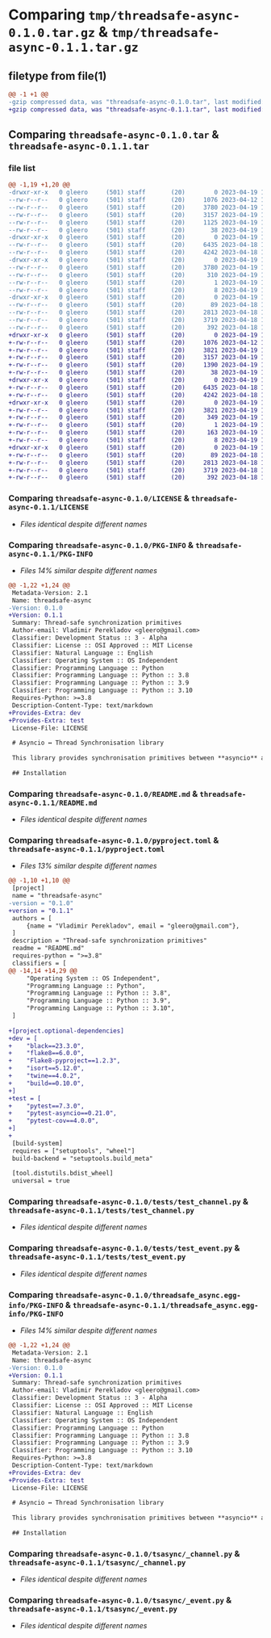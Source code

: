# Comparing `tmp/threadsafe-async-0.1.0.tar.gz` & `tmp/threadsafe-async-0.1.1.tar.gz`

## filetype from file(1)

```diff
@@ -1 +1 @@
-gzip compressed data, was "threadsafe-async-0.1.0.tar", last modified: Wed Apr 19 15:44:45 2023, max compression
+gzip compressed data, was "threadsafe-async-0.1.1.tar", last modified: Wed Apr 19 16:06:15 2023, max compression
```

## Comparing `threadsafe-async-0.1.0.tar` & `threadsafe-async-0.1.1.tar`

### file list

```diff
@@ -1,19 +1,20 @@
-drwxr-xr-x   0 gleero     (501) staff       (20)        0 2023-04-19 15:44:45.189800 threadsafe-async-0.1.0/
--rw-r--r--   0 gleero     (501) staff       (20)     1076 2023-04-12 16:02:26.000000 threadsafe-async-0.1.0/LICENSE
--rw-r--r--   0 gleero     (501) staff       (20)     3780 2023-04-19 15:44:45.189574 threadsafe-async-0.1.0/PKG-INFO
--rw-r--r--   0 gleero     (501) staff       (20)     3157 2023-04-19 15:34:19.000000 threadsafe-async-0.1.0/README.md
--rw-r--r--   0 gleero     (501) staff       (20)     1125 2023-04-19 15:42:33.000000 threadsafe-async-0.1.0/pyproject.toml
--rw-r--r--   0 gleero     (501) staff       (20)       38 2023-04-19 15:44:45.189916 threadsafe-async-0.1.0/setup.cfg
-drwxr-xr-x   0 gleero     (501) staff       (20)        0 2023-04-19 15:44:45.185575 threadsafe-async-0.1.0/tests/
--rw-r--r--   0 gleero     (501) staff       (20)     6435 2023-04-18 16:08:11.000000 threadsafe-async-0.1.0/tests/test_channel.py
--rw-r--r--   0 gleero     (501) staff       (20)     4242 2023-04-18 16:08:11.000000 threadsafe-async-0.1.0/tests/test_event.py
-drwxr-xr-x   0 gleero     (501) staff       (20)        0 2023-04-19 15:44:45.186982 threadsafe-async-0.1.0/threadsafe_async.egg-info/
--rw-r--r--   0 gleero     (501) staff       (20)     3780 2023-04-19 15:44:45.000000 threadsafe-async-0.1.0/threadsafe_async.egg-info/PKG-INFO
--rw-r--r--   0 gleero     (501) staff       (20)      310 2023-04-19 15:44:45.000000 threadsafe-async-0.1.0/threadsafe_async.egg-info/SOURCES.txt
--rw-r--r--   0 gleero     (501) staff       (20)        1 2023-04-19 15:44:45.000000 threadsafe-async-0.1.0/threadsafe_async.egg-info/dependency_links.txt
--rw-r--r--   0 gleero     (501) staff       (20)        8 2023-04-19 15:44:45.000000 threadsafe-async-0.1.0/threadsafe_async.egg-info/top_level.txt
-drwxr-xr-x   0 gleero     (501) staff       (20)        0 2023-04-19 15:44:45.189150 threadsafe-async-0.1.0/tsasync/
--rw-r--r--   0 gleero     (501) staff       (20)       89 2023-04-18 15:51:38.000000 threadsafe-async-0.1.0/tsasync/__init__.py
--rw-r--r--   0 gleero     (501) staff       (20)     2813 2023-04-18 15:51:38.000000 threadsafe-async-0.1.0/tsasync/_channel.py
--rw-r--r--   0 gleero     (501) staff       (20)     3719 2023-04-18 16:08:49.000000 threadsafe-async-0.1.0/tsasync/_event.py
--rw-r--r--   0 gleero     (501) staff       (20)      392 2023-04-18 15:51:38.000000 threadsafe-async-0.1.0/tsasync/_utils.py
+drwxr-xr-x   0 gleero     (501) staff       (20)        0 2023-04-19 16:06:15.448353 threadsafe-async-0.1.1/
+-rw-r--r--   0 gleero     (501) staff       (20)     1076 2023-04-12 16:02:26.000000 threadsafe-async-0.1.1/LICENSE
+-rw-r--r--   0 gleero     (501) staff       (20)     3821 2023-04-19 16:06:15.448018 threadsafe-async-0.1.1/PKG-INFO
+-rw-r--r--   0 gleero     (501) staff       (20)     3157 2023-04-19 15:34:19.000000 threadsafe-async-0.1.1/README.md
+-rw-r--r--   0 gleero     (501) staff       (20)     1390 2023-04-19 16:05:43.000000 threadsafe-async-0.1.1/pyproject.toml
+-rw-r--r--   0 gleero     (501) staff       (20)       38 2023-04-19 16:06:15.448519 threadsafe-async-0.1.1/setup.cfg
+drwxr-xr-x   0 gleero     (501) staff       (20)        0 2023-04-19 16:06:15.443548 threadsafe-async-0.1.1/tests/
+-rw-r--r--   0 gleero     (501) staff       (20)     6435 2023-04-18 16:08:11.000000 threadsafe-async-0.1.1/tests/test_channel.py
+-rw-r--r--   0 gleero     (501) staff       (20)     4242 2023-04-18 16:08:11.000000 threadsafe-async-0.1.1/tests/test_event.py
+drwxr-xr-x   0 gleero     (501) staff       (20)        0 2023-04-19 16:06:15.445459 threadsafe-async-0.1.1/threadsafe_async.egg-info/
+-rw-r--r--   0 gleero     (501) staff       (20)     3821 2023-04-19 16:06:15.000000 threadsafe-async-0.1.1/threadsafe_async.egg-info/PKG-INFO
+-rw-r--r--   0 gleero     (501) staff       (20)      349 2023-04-19 16:06:15.000000 threadsafe-async-0.1.1/threadsafe_async.egg-info/SOURCES.txt
+-rw-r--r--   0 gleero     (501) staff       (20)        1 2023-04-19 16:06:15.000000 threadsafe-async-0.1.1/threadsafe_async.egg-info/dependency_links.txt
+-rw-r--r--   0 gleero     (501) staff       (20)      163 2023-04-19 16:06:15.000000 threadsafe-async-0.1.1/threadsafe_async.egg-info/requires.txt
+-rw-r--r--   0 gleero     (501) staff       (20)        8 2023-04-19 16:06:15.000000 threadsafe-async-0.1.1/threadsafe_async.egg-info/top_level.txt
+drwxr-xr-x   0 gleero     (501) staff       (20)        0 2023-04-19 16:06:15.447649 threadsafe-async-0.1.1/tsasync/
+-rw-r--r--   0 gleero     (501) staff       (20)       89 2023-04-18 15:51:38.000000 threadsafe-async-0.1.1/tsasync/__init__.py
+-rw-r--r--   0 gleero     (501) staff       (20)     2813 2023-04-18 15:51:38.000000 threadsafe-async-0.1.1/tsasync/_channel.py
+-rw-r--r--   0 gleero     (501) staff       (20)     3719 2023-04-18 16:08:49.000000 threadsafe-async-0.1.1/tsasync/_event.py
+-rw-r--r--   0 gleero     (501) staff       (20)      392 2023-04-18 15:51:38.000000 threadsafe-async-0.1.1/tsasync/_utils.py
```

### Comparing `threadsafe-async-0.1.0/LICENSE` & `threadsafe-async-0.1.1/LICENSE`

 * *Files identical despite different names*

### Comparing `threadsafe-async-0.1.0/PKG-INFO` & `threadsafe-async-0.1.1/PKG-INFO`

 * *Files 14% similar despite different names*

```diff
@@ -1,22 +1,24 @@
 Metadata-Version: 2.1
 Name: threadsafe-async
-Version: 0.1.0
+Version: 0.1.1
 Summary: Thread-safe synchronization primitives
 Author-email: Vladimir Perekladov <gleero@gmail.com>
 Classifier: Development Status :: 3 - Alpha
 Classifier: License :: OSI Approved :: MIT License
 Classifier: Natural Language :: English
 Classifier: Operating System :: OS Independent
 Classifier: Programming Language :: Python
 Classifier: Programming Language :: Python :: 3.8
 Classifier: Programming Language :: Python :: 3.9
 Classifier: Programming Language :: Python :: 3.10
 Requires-Python: >=3.8
 Description-Content-Type: text/markdown
+Provides-Extra: dev
+Provides-Extra: test
 License-File: LICENSE
 
 # Asyncio ↔ Thread Synchronisation library
 
 This library provides synchronisation primitives between **asyncio** and **threads** in Python. It allows you to coordinate the execution of **asyncio coroutines** and **threads** using familiar synchronisation primitives such as `Event` and `Channel`.
 
 ## Installation
```

### Comparing `threadsafe-async-0.1.0/README.md` & `threadsafe-async-0.1.1/README.md`

 * *Files identical despite different names*

### Comparing `threadsafe-async-0.1.0/pyproject.toml` & `threadsafe-async-0.1.1/pyproject.toml`

 * *Files 13% similar despite different names*

```diff
@@ -1,10 +1,10 @@
 [project]
 name = "threadsafe-async"
-version = "0.1.0"
+version = "0.1.1"
 authors = [
     {name = "Vladimir Perekladov", email = "gleero@gmail.com"},
 ]
 description = "Thread-safe synchronization primitives"
 readme = "README.md"
 requires-python = ">=3.8"
 classifiers = [
@@ -14,14 +14,29 @@
     "Operating System :: OS Independent",
     "Programming Language :: Python",
     "Programming Language :: Python :: 3.8",
     "Programming Language :: Python :: 3.9",
     "Programming Language :: Python :: 3.10",
 ]
 
+[project.optional-dependencies]
+dev = [
+    "black==23.3.0",
+    "flake8==6.0.0",
+    "Flake8-pyproject==1.2.3",
+    "isort==5.12.0",
+    "twine==4.0.2",
+    "build==0.10.0",
+]
+test = [
+    "pytest==7.3.0",
+    "pytest-asyncio==0.21.0",
+    "pytest-cov==4.0.0",
+]
+
 [build-system]
 requires = ["setuptools", "wheel"]
 build-backend = "setuptools.build_meta"
 
 [tool.distutils.bdist_wheel]
 universal = true
```

### Comparing `threadsafe-async-0.1.0/tests/test_channel.py` & `threadsafe-async-0.1.1/tests/test_channel.py`

 * *Files identical despite different names*

### Comparing `threadsafe-async-0.1.0/tests/test_event.py` & `threadsafe-async-0.1.1/tests/test_event.py`

 * *Files identical despite different names*

### Comparing `threadsafe-async-0.1.0/threadsafe_async.egg-info/PKG-INFO` & `threadsafe-async-0.1.1/threadsafe_async.egg-info/PKG-INFO`

 * *Files 14% similar despite different names*

```diff
@@ -1,22 +1,24 @@
 Metadata-Version: 2.1
 Name: threadsafe-async
-Version: 0.1.0
+Version: 0.1.1
 Summary: Thread-safe synchronization primitives
 Author-email: Vladimir Perekladov <gleero@gmail.com>
 Classifier: Development Status :: 3 - Alpha
 Classifier: License :: OSI Approved :: MIT License
 Classifier: Natural Language :: English
 Classifier: Operating System :: OS Independent
 Classifier: Programming Language :: Python
 Classifier: Programming Language :: Python :: 3.8
 Classifier: Programming Language :: Python :: 3.9
 Classifier: Programming Language :: Python :: 3.10
 Requires-Python: >=3.8
 Description-Content-Type: text/markdown
+Provides-Extra: dev
+Provides-Extra: test
 License-File: LICENSE
 
 # Asyncio ↔ Thread Synchronisation library
 
 This library provides synchronisation primitives between **asyncio** and **threads** in Python. It allows you to coordinate the execution of **asyncio coroutines** and **threads** using familiar synchronisation primitives such as `Event` and `Channel`.
 
 ## Installation
```

### Comparing `threadsafe-async-0.1.0/tsasync/_channel.py` & `threadsafe-async-0.1.1/tsasync/_channel.py`

 * *Files identical despite different names*

### Comparing `threadsafe-async-0.1.0/tsasync/_event.py` & `threadsafe-async-0.1.1/tsasync/_event.py`

 * *Files identical despite different names*

